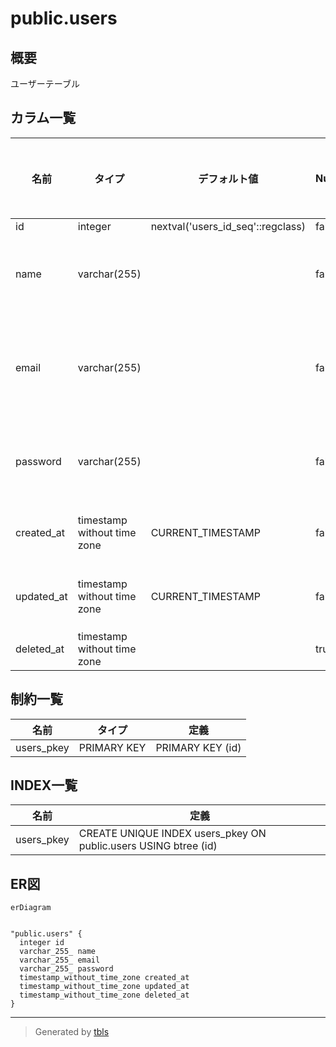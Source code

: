 # public.users

## 概要

ユーザーテーブル

## カラム一覧

| 名前 | タイプ | デフォルト値 | Nullable | 子テーブル | 親テーブル | コメント |
| ---- | ------ | ------------ | -------- | ---------- | ---------- | -------- |
| id | integer | nextval('users_id_seq'::regclass) | false |  |  | ID |
| name | varchar(255) |  | false |  |  | ユーザー名 |
| email | varchar(255) |  | false |  |  | メールアドレス |
| password | varchar(255) |  | false |  |  | パスワード |
| created_at | timestamp without time zone | CURRENT_TIMESTAMP | false |  |  | 登録日時 |
| updated_at | timestamp without time zone | CURRENT_TIMESTAMP | false |  |  | 削除日時 |
| deleted_at | timestamp without time zone |  | true |  |  |  |

## 制約一覧

| 名前 | タイプ | 定義 |
| ---- | ---- | ---------- |
| users_pkey | PRIMARY KEY | PRIMARY KEY (id) |

## INDEX一覧

| 名前 | 定義 |
| ---- | ---------- |
| users_pkey | CREATE UNIQUE INDEX users_pkey ON public.users USING btree (id) |

## ER図

```mermaid
erDiagram


"public.users" {
  integer id
  varchar_255_ name
  varchar_255_ email
  varchar_255_ password
  timestamp_without_time_zone created_at
  timestamp_without_time_zone updated_at
  timestamp_without_time_zone deleted_at
}
```

---

> Generated by [tbls](https://github.com/k1LoW/tbls)
